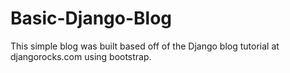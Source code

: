 # Basic-Django-Blog
This simple blog was built based off of the Django blog tutorial at djangorocks.com using bootstrap. 

